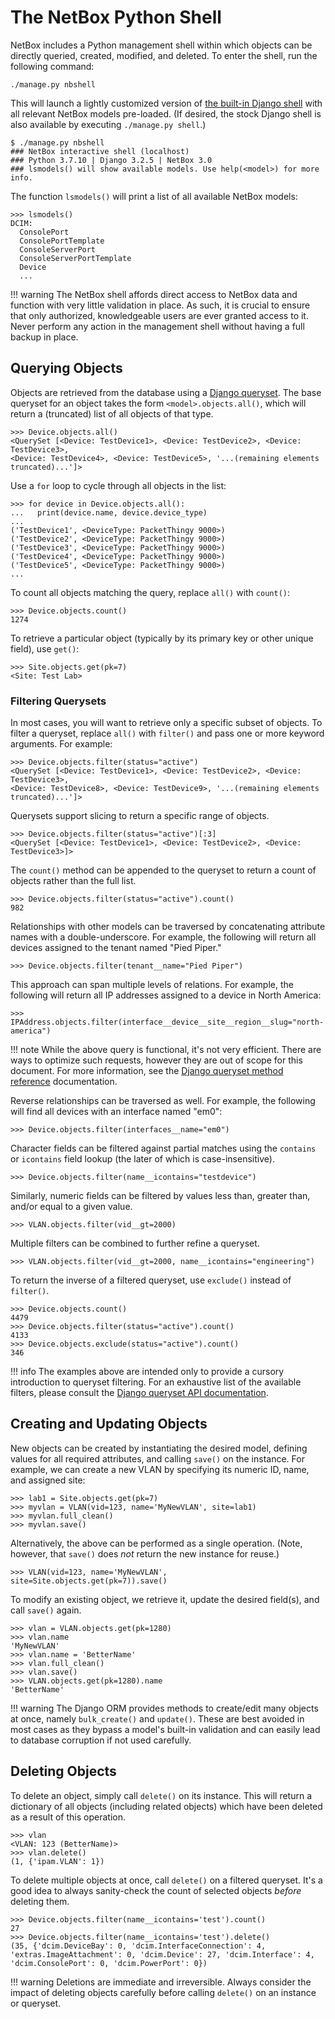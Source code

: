 # The NetBox Python Shell

NetBox includes a Python management shell within which objects can be directly queried, created, modified, and deleted. To enter the shell, run the following command:

```
./manage.py nbshell
```

This will launch a lightly customized version of [the built-in Django shell](https://docs.djangoproject.com/en/stable/ref/django-admin/#shell) with all relevant NetBox models pre-loaded. (If desired, the stock Django shell is also available by executing `./manage.py shell`.)

```
$ ./manage.py nbshell
### NetBox interactive shell (localhost)
### Python 3.7.10 | Django 3.2.5 | NetBox 3.0
### lsmodels() will show available models. Use help(<model>) for more info.
```

The function `lsmodels()` will print a list of all available NetBox models:

```
>>> lsmodels()
DCIM:
  ConsolePort
  ConsolePortTemplate
  ConsoleServerPort
  ConsoleServerPortTemplate
  Device
  ...
```

!!! warning
    The NetBox shell affords direct access to NetBox data and function with very little validation in place. As such, it is crucial to ensure that only authorized, knowledgeable users are ever granted access to it. Never perform any action in the management shell without having a full backup in place.

## Querying Objects

Objects are retrieved from the database using a [Django queryset](https://docs.djangoproject.com/en/stable/topics/db/queries/#retrieving-objects). The base queryset for an object takes the form `<model>.objects.all()`, which will return a (truncated) list of all objects of that type.

```
>>> Device.objects.all()
<QuerySet [<Device: TestDevice1>, <Device: TestDevice2>, <Device: TestDevice3>,
<Device: TestDevice4>, <Device: TestDevice5>, '...(remaining elements truncated)...']>
```

Use a `for` loop to cycle through all objects in the list:

```
>>> for device in Device.objects.all():
...   print(device.name, device.device_type)
...
('TestDevice1', <DeviceType: PacketThingy 9000>)
('TestDevice2', <DeviceType: PacketThingy 9000>)
('TestDevice3', <DeviceType: PacketThingy 9000>)
('TestDevice4', <DeviceType: PacketThingy 9000>)
('TestDevice5', <DeviceType: PacketThingy 9000>)
...
```

To count all objects matching the query, replace `all()` with `count()`:

```
>>> Device.objects.count()
1274
```

To retrieve a particular object (typically by its primary key or other unique field), use `get()`:

```
>>> Site.objects.get(pk=7)
<Site: Test Lab>
```

### Filtering Querysets

In most cases, you will want to retrieve only a specific subset of objects. To filter a queryset, replace `all()` with `filter()` and pass one or more keyword arguments. For example:

```
>>> Device.objects.filter(status="active")
<QuerySet [<Device: TestDevice1>, <Device: TestDevice2>, <Device: TestDevice3>,
<Device: TestDevice8>, <Device: TestDevice9>, '...(remaining elements truncated)...']>
```

Querysets support slicing to return a specific range of objects.

```
>>> Device.objects.filter(status="active")[:3]
<QuerySet [<Device: TestDevice1>, <Device: TestDevice2>, <Device: TestDevice3>]>
```

The `count()` method can be appended to the queryset to return a count of objects rather than the full list.

```
>>> Device.objects.filter(status="active").count()
982
```

Relationships with other models can be traversed by concatenating attribute names with a double-underscore. For example, the following will return all devices assigned to the tenant named "Pied Piper."

```
>>> Device.objects.filter(tenant__name="Pied Piper")
```

This approach can span multiple levels of relations. For example, the following will return all IP addresses assigned to a device in North America:

```
>>> IPAddress.objects.filter(interface__device__site__region__slug="north-america")
```

!!! note
    While the above query is functional, it's not very efficient. There are ways to optimize such requests, however they are out of scope for this document. For more information, see the [Django queryset method reference](https://docs.djangoproject.com/en/stable/ref/models/querysets/) documentation.

Reverse relationships can be traversed as well. For example, the following will find all devices with an interface named "em0":

```
>>> Device.objects.filter(interfaces__name="em0")
```

Character fields can be filtered against partial matches using the `contains` or `icontains` field lookup (the later of which is case-insensitive).

```
>>> Device.objects.filter(name__icontains="testdevice")
```

Similarly, numeric fields can be filtered by values less than, greater than, and/or equal to a given value.

```
>>> VLAN.objects.filter(vid__gt=2000)
```

Multiple filters can be combined to further refine a queryset.

```
>>> VLAN.objects.filter(vid__gt=2000, name__icontains="engineering")
```

To return the inverse of a filtered queryset, use `exclude()` instead of `filter()`.

```
>>> Device.objects.count()
4479
>>> Device.objects.filter(status="active").count()
4133
>>> Device.objects.exclude(status="active").count()
346
```

!!! info
    The examples above are intended only to provide a cursory introduction to queryset filtering. For an exhaustive list of the available filters, please consult the [Django queryset API documentation](https://docs.djangoproject.com/en/stable/ref/models/querysets/).

## Creating and Updating Objects

New objects can be created by instantiating the desired model, defining values for all required attributes, and calling `save()` on the instance. For example, we can create a new VLAN by specifying its numeric ID, name, and assigned site:

```
>>> lab1 = Site.objects.get(pk=7)
>>> myvlan = VLAN(vid=123, name='MyNewVLAN', site=lab1)
>>> myvlan.full_clean()
>>> myvlan.save()
```

Alternatively, the above can be performed as a single operation. (Note, however, that `save()` does _not_ return the new instance for reuse.)

```
>>> VLAN(vid=123, name='MyNewVLAN', site=Site.objects.get(pk=7)).save()
```

To modify an existing object, we retrieve it, update the desired field(s), and call `save()` again.

```
>>> vlan = VLAN.objects.get(pk=1280)
>>> vlan.name
'MyNewVLAN'
>>> vlan.name = 'BetterName'
>>> vlan.full_clean()
>>> vlan.save()
>>> VLAN.objects.get(pk=1280).name
'BetterName'
```

!!! warning
    The Django ORM provides methods to create/edit many objects at once, namely `bulk_create()` and `update()`. These are best avoided in most cases as they bypass a model's built-in validation and can easily lead to database corruption if not used carefully.

## Deleting Objects

To delete an object, simply call `delete()` on its instance. This will return a dictionary of all objects (including related objects) which have been deleted as a result of this operation.

```
>>> vlan
<VLAN: 123 (BetterName)>
>>> vlan.delete()
(1, {'ipam.VLAN': 1})
```

To delete multiple objects at once, call `delete()` on a filtered queryset. It's a good idea to always sanity-check the count of selected objects _before_ deleting them.

```
>>> Device.objects.filter(name__icontains='test').count()
27
>>> Device.objects.filter(name__icontains='test').delete()
(35, {'dcim.DeviceBay': 0, 'dcim.InterfaceConnection': 4,
'extras.ImageAttachment': 0, 'dcim.Device': 27, 'dcim.Interface': 4,
'dcim.ConsolePort': 0, 'dcim.PowerPort': 0})
```

!!! warning
    Deletions are immediate and irreversible. Always consider the impact of deleting objects carefully before calling `delete()` on an instance or queryset.
